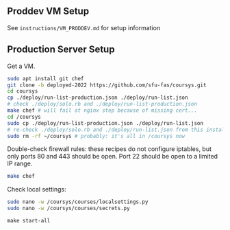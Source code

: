 ## Proddev VM Setup

See `instructions/VM_PRODDEV.md` for setup information

## Production Server Setup

Get a VM.

```sh
sudo apt install git chef
git clone -b deployed-2022 https://github.com/sfu-fas/coursys.git
cd coursys
cp ./deploy/run-list-production.json ./deploy/run-list.json
# check ./deploy/solo.rb and ./deploy/run-list-production.json
make chef # will fail at nginx step because of missing cert...
cd /coursys
sudo cp ./deploy/run-list-production.json ./deploy/run-list.json
# re-check ./deploy/solo.rb and ./deploy/run-list.json from this installation
sudo rm -rf ~/coursys # probably: it's all in /coursys now
```

Double-check firewall rules: these recipes do not configure iptables, but only ports 80 and 443 should be open. Port 22 should be open to a limited IP range.
```sh
make chef
```

Check local settings:
```sh
sudo nano -w /coursys/courses/localsettings.py
sudo nano -w /coursys/courses/secrets.py
```

```shell
make start-all
```
